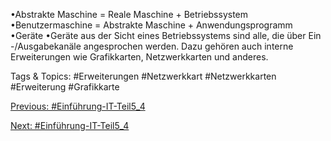 •Abstrakte Maschine = Reale Maschine + Betriebssystem
•Benutzermaschine = Abstrakte Maschine + Anwendungsprogramm
•Geräte
•Geräte aus der Sicht eines Betriebssystems sind alle, die über Ein -/Ausgabekanäle angesprochen 
werden. Dazu gehören auch interne Erweiterungen wie Grafikkarten, Netzwerkkarten und anderes. 

   Tags & Topics:
   #Erweiterungen
   #Netzwerkkart
   #Netzwerkkarten
   #Erweiterung
   #Grafikkarte

[Previous: #Einführung-IT-Teil5_4](Einführung-IT-Teil5_4.md)

[Next: #Einführung-IT-Teil5_4](Einführung-IT-Teil5_4.md)
